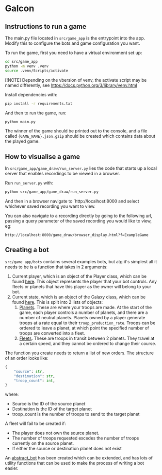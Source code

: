 # Galcon

## Instructions to run a game

The main.py file located in `src/game_app` is the entrypoint into the app. Modify this to configure the bots and game configuration you want.

To run the game, first you need to have a virtual environment set up:

```bash
cd src/game_app
python -m venv .venv
source .venv/Scripts/activate
```

[!NOTE] Depending on the vbersion of venv, the activate script may be named differently, see https://docs.python.org/3/library/venv.html

Install dependencies with:

```bash
pip install -r requirements.txt
```

And then to run the game, run:

```bash
python main.py
```

The winner of the game should be printed out to the console, and a file called `{GAME_NAME}.json.gzip` should be created which contains data about the played game.

## How to visualise a game

In `src/game_app/game_draw/run_server.py` lies the code that starts up a local server that enables recordings to be viewed in a browser.

Run `run_server.py` with:

```bash
python src/game_app/game_draw/run_server.py
```

And then in a browser navigate to `http://localhost:8000 and select whichever saved recording you want to view.

You can also navigate to a recording directly by going to the following url, passing a query parameter of the saved recording you would like to view, eg:

```
http://localhost:8000/game_draw/browser_display.html?f=ExampleGame
```

## Creating a bot

`src/game_app/bots` contains several examples bots, but atg it's simplest all it needs to be is a function that takes in 2 arguments: 

1. Current player, which is an object of the Player class, which can be found [here](src/game_app/game/player.py). This object represents the player that your bot controls. Any fleets or planets that have this player as the owner will belong to your bot.
2. Current state, which is an object of the Galaxy class, which can be found [here](src/game_app/game/galaxy.py). This is split into 2 lists of objects:
    1. [Planets](src/game_app/game/planet.py). These are where your troops are made. At the start of the game, each player controls a number of planets, and there are a number of neutral planets. Planets owned by a player generate troops at a rate equal to their `troop_production_rate`. Troops can be ordered to leave a planet, at which point the specified number of troops are converted into a fleet.
    2. [Fleets](src/game_app/game/fleet.py). These are troops in transit between 2 planets. They travel at a certain speed, and they cannot be ordered to change their course.

The function you create needs to return a list of new orders. The structure of an order looks like:

```python
{
    "source": str,
    "destination": str,
    "troop_count": int,
}
```

where:

- Source is the ID of the source planet
- Destination is the ID of the target planet
- troop_count is the number of troops to send to the target planet

A fleet will fail to be created if:

- The player does not own the source planet.
- The number of troops requested excedes the number of troops currently on the source planet.
- If either the source or destination planet does not exist

An [abstract_bot](src/game_app/bots/abstract_bot.py) has been created which can be extended, and has lots of utility functions that can be used to make the process of writing a bot easier.